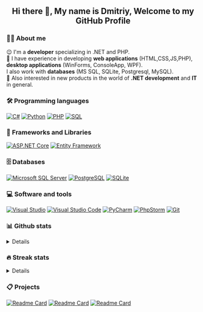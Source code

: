 <h2 align="center"> Hi there 👋, My name is Dmitriy, Welcome to my GitHub Profile<br/> </h2> 

### 👨‍💻 About me

😉 I'm a **developer** specializing in .NET and PHP.<br />
🔭 I have experience in developing **web applications** (HTML,CSS,JS,PHP), **desktop applications** (WinForms,
ConsoleApp, WPF). <br />
I also work with **databases** (MS SQL, SQLite, Postgresql, MySQL).  <br />
📣 Also interested in new products in the world of **.NET development** and **IT** in general. <br />

### 🛠 Programming languages

<p>
    <a href="https://github.com/search?q=user%3kitdim+language%3Acsharp"><img alt="C#" src="https://custom-icon-badges.herokuapp.com/badge/C%23-68217A.svg?style=flat&logo=cs2&logoColor=white"></a>
    <a href="https://github.com/search?q=user%3kitdim+language%3Apython"><img alt="Python" src="https://img.shields.io/badge/-Python-blue?style=flat&logo=Python&logoColor=yellow"></a>
    <a href="https://github.com/search?q=user%3kitdim+language%3Aphp"><img alt="PHP" src="https://custom-icon-badges.herokuapp.com/badge/PHP-025E8C.svg?style=flat&logo=php&color=silver&logoColor=whiteblue"></a>
    <a href="https://github.com/search?q=user%3kitdim+language%3Asql"><img alt="SQL" src="https://custom-icon-badges.herokuapp.com/badge/SQL-025E8C.svg?style=flat&logo=database&logoColor=green"></a>    
</p>

### 🧰 Frameworks and Libraries

<p>
    <a href="#"><img alt="ASP.NET Core" src="https://img.shields.io/badge/ASP.NET%20Core-5C2D91?style=flat&logo=.net&logoColor=white"></a>
    <a href="#"><img alt="Entity Framework" src="https://img.shields.io/badge/Entity Framework-5C2D91?style=flat&logo=.net&color=glossy&logoColor=whiteblue"></a
</p>

### 🗄️ Databases

<p>
    <a href="#"><img alt="Microsoft SQL Server" src="https://img.shields.io/badge/-Microsoft%20SQL%20Server-CC2927?style=flat&logo=Microsoft%20SQL%20Server&logoColor=white"></a>
    <a href="#"><img alt="PostgreSQL" src="https://img.shields.io/badge/PostgreSQL-316192.svg?style=flat&logo=postgresql&logoColor=white"></a>
    <a href="#"><img alt="SQLite" src="https://img.shields.io/badge/SQLite-07405e.svg?style=flat&logo=sqlite&logoColor=white"></a>
</p>

### 💻 Software and tools

<p>
    <a href="#" target="_blank"><img alt="Visual Studio" src="https://img.shields.io/badge/Visual%20Studio-5C2D91.svg?style=flat&logo=visual-studio&logoColor=white"/></a>
    <a href="#"><img alt="Visual Studio Code" src="https://img.shields.io/badge/Visual%20Studio%20Code-0078d7.svg?style=flat&logo=visual-studio-code&logoColor=white"></a>
    <a href="#" target="_blank"><img alt="PyCharm" src="https://img.shields.io/badge/PyCharm-143?style=flat&logo=PyCharm&logoColor=black&color=green&labelColor=green"/></a>
     <a href="#" target="_blank"><img alt="PhpStorm" src="https://img.shields.io/badge/PhpStorm-143?style=flat&logo=PhpStorm&logoColor=black&color=silver&labelColor=silver"/></a>
    <a href="#"><img alt="Git" src="https://img.shields.io/badge/Git-F05033.svg?style=flat&logo=git&logoColor=white"></a>
</p>

### 📊 Github stats
<details>
<p>
  <img height="180em" src="https://github-readme-stats.vercel.app/api/top-langs/?username=kitdim&layout=compact&theme=dark&langs_count=6"></img>
</a>
</p>
</details>

### 🔥 Streak stats
<details>
<p>
  <img height="180em" src="https://github-readme-streak-stats.herokuapp.com/?user=kitdim&theme=dark&line_height=0"></img>
</p>
</details>

### ​📋​ Projects
[![Readme Card](https://github-readme-stats.vercel.app/api/pin/?username=kitdim&repo=KitTypeViewer&show_owner=false)](https://github.com/kitdim/KitTypeViewer)
[![Readme Card](https://github-readme-stats.vercel.app/api/pin/?username=kitdim&repo=KitParser&show_owner=false)](https://github.com/kitdim/KitParser)
[![Readme Card](https://github-readme-stats.vercel.app/api/pin/?username=kitdim&repo=KitWeather&show_owner=false)](https://github.com/kitdim/KitWeather)
